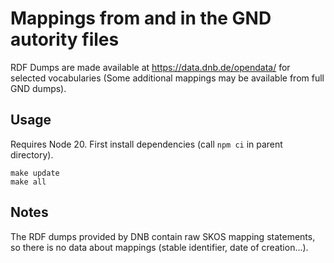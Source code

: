 # Mappings from and in the GND autority files

RDF Dumps are made available at <https://data.dnb.de/opendata/> for selected vocabularies
(Some additional mappings may be available from full GND dumps).


## Usage

Requires Node 20. First install dependencies (call `npm ci` in parent directory).

~~~
make update
make all
~~~

## Notes

The RDF dumps provided by DNB contain raw SKOS mapping statements, so there is
no data about mappings (stable identifier, date of creation...).
